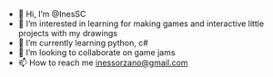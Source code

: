 - 👋 Hi, I’m @InesSC
- 👀 I’m interested in learning for making games and interactive little projects with my drawings
- 🌱 I’m currently learning python, c#
- 💞️ I’m looking to collaborate on game jams
- 📫 How to reach me inessorzano@gmail.com

<!---
InesSC/InesSC is a ✨ special ✨ repository because its `README.md` (this file) appears on your GitHub profile.
You can click the Preview link to take a look at your changes.
--->
